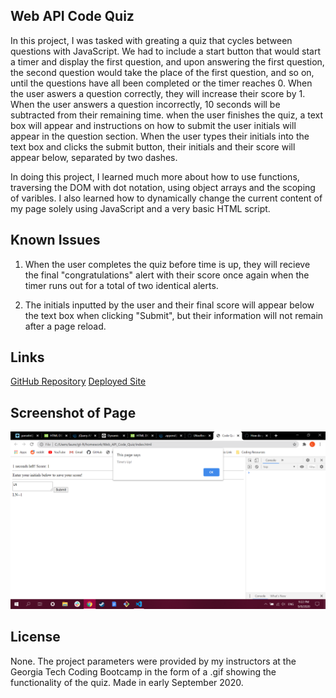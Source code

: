 ## Web API Code Quiz

In this project, I was tasked with greating a quiz that cycles between questions with JavaScript. We had to include a start button that would start a timer and display the first question, and upon answering the first question, the second question would take the place of the first question, and so on, until the questions have all been completed or the timer reaches 0. When the user aswers a question correctly, they will increase their score by 1. When the user answers a question incorrectly, 10 seconds will be subtracted from their remaining time. when the user finishes the quiz, a text box will appear and instructions on how to submit the user initials will appear in the question section. When the user types their initials into the text box and clicks the submit button, their initials and their score will appear below, separated by two dashes.

In doing this project, I learned much more about how to use functions, traversing the DOM with dot notation, using object arrays and the scoping of varibles. I also learned how to dynamically change the current content of my page solely using JavaScript and a very basic HTML script.

## Known Issues

1. When the user completes the quiz before time is up, they will recieve the final "congratulations" alert with their score once again when the timer runs out for a total of two identical alerts.

2. The initials inputted by the user and their final score will appear below the text box when clicking "Submit", but their information will not remain after a page reload.

## Links

[GitHub Repository](https://github.com/LNoeltner1/Web_API_Code_Quiz)
[Deployed Site](https://lnoeltner1.github.io/Web_API_Code_Quiz/)

## Screenshot of Page

![Screenshot](Screenshot11.png)

## License

None. The project parameters were provided by my instructors at the Georgia Tech Coding Bootcamp in the form of a .gif showing the functionality of the quiz. Made in early September 2020.
